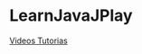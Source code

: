 ﻿# LearnJavaJPlay
 

[Videos Tutorias](https://www.youtube.com/playlist?list=PLnOrFdw5rkTzLcPRa_JKmpMqzNGIlLi3r)
